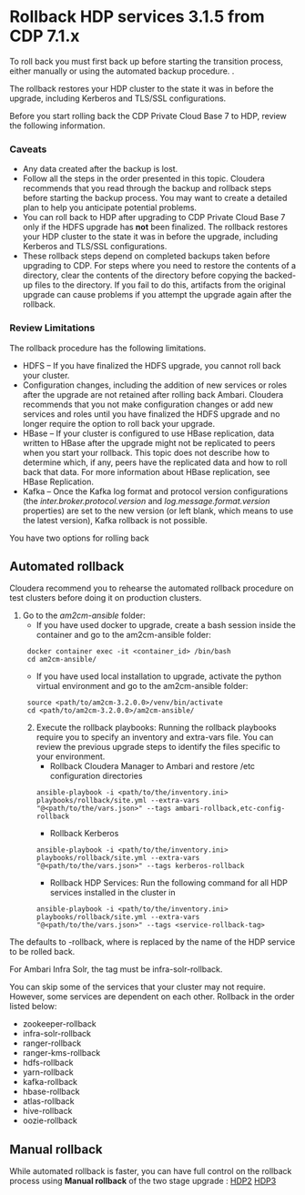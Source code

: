 # Rollback HDP services 3.1.5 from CDP 7.1.x

To roll back you must first back up before starting the transition process, either manually or using the automated backup procedure.
.

The rollback restores your HDP cluster to the state it was in before the upgrade, including Kerberos and TLS/SSL configurations.

Before you start rolling back the CDP Private Cloud Base 7 to HDP, review the following information.

### Caveats

* Any data created after the backup is lost.
* Follow all the steps in the order presented in this topic. Cloudera recommends that you read through the backup and rollback steps before starting the backup process. You may want to create a detailed plan to help you anticipate potential problems.
* You can roll back to HDP  after upgrading to CDP Private Cloud Base 7 only if the HDFS upgrade has __not__ been finalized. The rollback restores your HDP cluster to the state it was in before the upgrade, including Kerberos and TLS/SSL configurations.
* These rollback steps depend on completed backups taken before upgrading to CDP. For steps where you need to restore the contents of a directory, clear the contents of the directory before copying the backed-up files to the directory. If you fail to do this, artifacts from the original upgrade can cause problems if you attempt the upgrade again after the rollback.

### Review Limitations

The rollback procedure has the following limitations.
* HDFS – If you have finalized the HDFS upgrade, you cannot roll back your cluster.
* Configuration changes, including the addition of new services or roles after the upgrade are not retained after rolling back Ambari. Cloudera recommends that you not make configuration changes or add new services and roles until you have finalized the HDFS upgrade and no longer require the option to roll back your upgrade.
* HBase – If your cluster is configured to use HBase replication, data written to HBase after the upgrade might not be replicated to peers when you start your rollback. This topic does not describe how to determine which, if any, peers have the replicated data and how to roll back that data. For more information about HBase replication, see HBase Replication.
* Kafka – Once the Kafka log format and protocol version configurations (the _inter.broker.protocol.version_ and _log.message.format.version_ properties) are set to the new version (or left blank, which means to use the latest version), Kafka rollback is not possible.

You have two options for rolling back

## Automated rollback

Cloudera recommend you to rehearse the automated rollback procedure on test clusters before doing it on production clusters.

1. Go to the _am2cm-ansible_ folder:
   * If you have used docker to upgrade, create a bash session inside the container and go to the am2cm-ansible folder: 
   ```shell
    docker container exec -it <container_id> /bin/bash
    cd am2cm-ansible/
   ```
   * If you have used local installation to upgrade, activate the python virtual environment and go to the am2cm-ansible folder: 
   ```shell
    source <path/to/am2cm-3.2.0.0>/venv/bin/activate 
    cd <path/to/am2cm-3.2.0.0>/am2cm-ansible/ 
   ```
   2. Execute the rollback playbooks: Running the rollback playbooks require you to specify an inventory and extra-vars file. You can review the previous upgrade steps to identify the files specific to your environment. 
      * Rollback Cloudera Manager to Ambari and restore /etc configuration directories 
      ```shell
      ansible-playbook -i <path/to/the/inventory.ini> playbooks/rollback/site.yml --extra-vars "@<path/to/the/vars.json>" --tags ambari-rollback,etc-config-rollback
      ```
      * Rollback Kerberos 
      ```shell
      ansible-playbook -i <path/to/the/inventory.ini> playbooks/rollback/site.yml --extra-vars "@<path/to/the/vars.json>" --tags kerberos-rollback
      ```
      * Rollback HDP Services:
       Run the following command for all HDP services installed in the cluster in 
      ```shell
      ansible-playbook -i <path/to/the/inventory.ini> playbooks/rollback/site.yml --extra-vars "@<path/to/the/vars.json>" --tags <service-rollback-tag>
      ```
The <service-rollback-tag> defaults to <service>-rollback, where <service> is replaced by the name of the HDP service to be rolled back.

For Ambari Infra Solr, the <service-rollback-tag> tag must be infra-solr-rollback.

You can skip some of the services that your cluster may not require. However, some services are dependent on each other. 
Rollback in the order listed below:
* zookeeper-rollback
* infra-solr-rollback
* ranger-rollback
* ranger-kms-rollback
* hdfs-rollback
* yarn-rollback
* kafka-rollback
* hbase-rollback
* atlas-rollback
* hive-rollback
* oozie-rollback

## Manual rollback

While automated rollback is faster, you can have full control on the rollback process using __Manual rollback__ of 
the two stage upgrade :
[HDP2](https://docs.cloudera.com/cdp-private-cloud-upgrade/latest/upgrade-hdp/topics/rollback-717sp1-to-717.html)
[HDP3](https://docs.cloudera.com/cdp-private-cloud-upgrade/latest/upgrade-hdp3-one-stage/topics/amb3-one-stage-manual-rollback.html)

